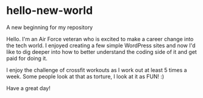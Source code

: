 # hello-new-world
A new beginning for my repository

Hello. I'm an Air Force veteran who is excited to make a career change into the tech world. I enjoyed creating a few simple WordPress sites and now I'd like to dig deeper into how to better understand the coding side of it and get paid for doing it. 

I enjoy the challenge of crossfit workouts as I work out at least 5 times a week. Some people look at that as torture, I look at it as FUN! :) 

Have a great day!
